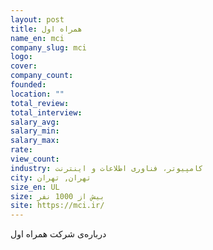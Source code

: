 ```yaml
---
layout: post
title: همراه اول
name_en: mci
company_slug: mci
logo: 
cover: 
company_count:
founded:
location: ""
total_review: 
total_interview: 
salary_avg: 
salary_min: 
salary_max: 
rate: 
view_count: 
industry: کامپیوتر، فناوری اطلاعات و اینترنت
city: تهران, تهران
size_en: UL
size: بیش از 1000 نفر
site: https://mci.ir/
---
```


درباره‌ی شرکت همراه اول
